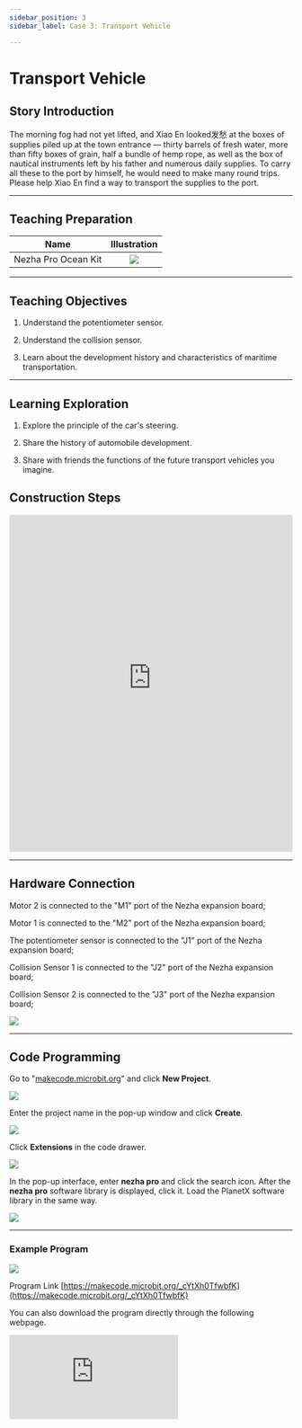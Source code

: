 ```yaml
---
sidebar_position: 3
sidebar_label: Case 3: Transport Vehicle

---
```


# Transport Vehicle
## Story Introduction
The morning fog had not yet lifted, and Xiao En looked发愁 at the boxes of supplies piled up at the town entrance — thirty barrels of fresh water, more than fifty boxes of grain, half a bundle of hemp rope, as well as the box of nautical instruments left by his father and numerous daily supplies. To carry all these to the port by himself, he would need to make many round trips. Please help Xiao En find a way to transport the supplies to the port.

--- 

## Teaching Preparation

| Name | Illustration |
| :----------: | :--------------------------: |
| Nezha Pro Ocean Kit | ![](https://wiki-media-ef.oss-cn-hongkong.aliyuncs.com/docs/microbit/building-blocks/nezha-pro-ocean-kit/nezha-pro-ocean-kit-products-introduction-002.png.png) |

--- 
## Teaching Objectives 
1. Understand the potentiometer sensor.

2. Understand the collision sensor.

3. Learn about the development history and characteristics of maritime transportation.

--- 

## Learning Exploration

1. Explore the principle of the car's steering.

2. Share the history of automobile development.

3. Share with friends the functions of the future transport vehicles you imagine.

## Construction Steps

<embed src="https://wiki-media-ef.oss-cn-hongkong.aliyuncs.com/docs/microbit/building-blocks/nezha-pro-ocean-kit/setup-diagram/case03/nezha-pro-ocean-kit-step-03-1.png.pdf" type="application/pdf" width="100%" height="600px" />

--- 

## Hardware Connection
Motor 2 is connected to the "M1" port of the Nezha expansion board;

Motor 1 is connected to the "M2" port of the Nezha expansion board;

The potentiometer sensor is connected to the "J1" port of the Nezha expansion board;

Collision Sensor 1 is connected to the "J2" port of the Nezha expansion board;

Collision Sensor 2 is connected to the "J3" port of the Nezha expansion board;

![](https://wiki-media-ef.oss-cn-hongkong.aliyuncs.com/docs/microbit/building-blocks/nezha-pro-ocean-kit/setup-diagram/case03/nezha-pro-ocean-kit-step-03-3.png.png)

--- 
## Code Programming

Go to "[makecode.microbit.org](https://makecode.microbit.org)" and click **New Project**.

![](https://wiki-media-ef.oss-cn-hongkong.aliyuncs.com/docs/microbit/building-blocks/microbit-space-science-kit/images/microbit-space-science-kit-case01-07.png)

Enter the project name in the pop-up window and click **Create**.

![](https://wiki-media-ef.oss-cn-hongkong.aliyuncs.com/docs/microbit/building-blocks/microbit-space-science-kit/images/microbit-space-science-kit-case01-11.png)

Click **Extensions** in the code drawer.

![](https://wiki-media-ef.oss-cn-hongkong.aliyuncs.com/docs/microbit/building-blocks/microbit-space-science-kit/images/microbit-space-science-kit-case01-09.png)

In the pop-up interface, enter **nezha pro** and click the search icon. After the **nezha pro** software library is displayed, click it. Load the PlanetX software library in the same way.

![](https://wiki-media-ef.oss-cn-hongkong.aliyuncs.com/docs/microbit/building-blocks/microbit-space-science-kit/images/microbit-space-science-kit-case01-10.png)

---
### Example Program

![](https://wiki-media-ef.oss-cn-hongkong.aliyuncs.com/docs/microbit/building-blocks/nezha-pro-ocean-kit/setup-diagram/case03/nezha-pro-ocean-kit-step-03-2.png.png)

Program Link
[https://makecode.microbit.org/_cYtXh0TfwbfK](https://makecode.microbit.org/_cYtXh0TfwbfK)

You can also download the program directly through the following webpage.

<div
    style={{
        position: 'relative',
        paddingBottom: '60%',
        overflow: 'hidden',
    }}
>
    <iframe
        src="https://makecode.microbit.org/_cYtXh0TfwbfK"
        frameborder="0"
        sandbox="allow-popups allow-forms allow-scripts allow-same-origin"
        style={{
            position: 'absolute',
            width: '100%',
            height: '100%',
        }}
    />
</div>

---
### Download Program

Use a USB cable to connect the PC and micro:bit V2.

![](https://wiki-media-ef.oss-cn-hongkong.aliyuncs.com/docs/microbit/building-blocks/microbit-space-science-kit/images/microbit-space-science-kit-manual03.gif)

After successful connection, a drive named MICROBIT will be recognized on the computer.

![](https://wiki-media-ef.oss-cn-hongkong.aliyuncs.com/docs/microbit/building-blocks/microbit-space-science-kit/images/microbit-space-science-kit-manual06.png)

Click![](https://wiki-media-ef.oss-cn-hongkong.aliyuncs.com/docs/microbit/building-blocks/microbit-space-science-kit/images/microbit-space-science-kit-manual07.png)in the lower left corner and select **Connect Device**.

![](https://wiki-media-ef.oss-cn-hongkong.aliyuncs.com/docs/microbit/building-blocks/microbit-space-science-kit/images/microbit-space-science-kit-manual11.png)

Click![](https://wiki-media-ef.oss-cn-hongkong.aliyuncs.com/docs/microbit/building-blocks/microbit-space-science-kit/images/microbit-space-science-kit-manual08.png).

![](https://wiki-media-ef.oss-cn-hongkong.aliyuncs.com/docs/microbit/building-blocks/microbit-space-science-kit/images/microbit-space-science-kit-manual12.png)

Click![](https://wiki-media-ef.oss-cn-hongkong.aliyuncs.com/docs/microbit/building-blocks/microbit-space-science-kit/images/microbit-space-science-kit-manual09.png).

![](https://wiki-media-ef.oss-cn-hongkong.aliyuncs.com/docs/microbit/building-blocks/microbit-space-science-kit/images/microbit-space-science-kit-manual13.png)

In the pop-up window, select **BBC micro:bit CMSIS-DAP**, then select **Connect**. At this point, our micro:bit has been successfully connected.

![](https://wiki-media-ef.oss-cn-hongkong.aliyuncs.com/docs/microbit/building-blocks/microbit-space-science-kit/images/microbit-space-science-kit-manual14.png)

Click **Download Program**

![](https://wiki-media-ef.oss-cn-hongkong.aliyuncs.com/docs/microbit/building-blocks/microbit-space-science-kit/images/microbit-space-science-kit-manual10.png)

---
## Case Demonstration

Press Collision Sensor 1, and the car moves forward; press Collision Sensor 2, and the car moves backward. The speed of the car is controlled by the potentiometer sensor.

**Picture**

---
### Extended Knowledge

### Maritime Transport: The Blue Artery Connecting the World

#### I. Historical Evolution of Maritime Transport

**Ancient Times to the Middle Ages (Age of Sailing Ships)**

Technical Features: Driven by wind power, typical examples include the treasure ships of the Ming Dynasty in China, Arab dhows, and European caravels.

Trade Networks: Maritime branches of the Silk Road (Indian Ocean - Pacific routes), Mediterranean trade circles (grain transportation in the Roman Empire).

Limitations: Slow speed (about 5-7 knots), reliance on monsoons, and routes restricted by geography.

**Industrial Revolution to the 20th Century (Age of Steam and Mechanization)**

Technological Breakthroughs: Fulton's steamship came out in 1807; iron-hulled ships replaced wooden ships in the 19th century; containerization in the 20th century (McLean first used containers in 1956).

Impact: Global maritime trade volume was about 500 million tons in 1900; after World War II, container transportation reduced costs by 90%, promoting global division of labor.

**21st Century to Present (Intelligence and Green Transformation)**

Current Situation: In 2023, global maritime transport undertakes about 80% of international trade (calculated by ton-kilometers), with the total tonnage of the merchant fleet exceeding 2 billion tons (UNCTAD data).

Trends: Automated ports (such as Shanghai Yangshan Port), LNG-powered ships, digital shipping management (blockchain bills of lading).

#### II. Main Modes and Vessel Types of Maritime Transport
| Transport Mode | Vessel Type | Typical Cargo | Characteristics |
|---|---|---|---|
| Container Transport | Container ships (ultra-large ones like 24,000 TEU) | Industrial products, consumer goods | Standardized loading and unloading, accounting for 35% of maritime trade volume (by value), with routes covering major ports worldwide. |
| Bulk Cargo Transport | Cape-size, Panamax bulk carriers | Iron ore, coal, grain | Single-vessel deadweight exceeds 200,000 tons, with routes concentrated in resource-exporting countries (such as Australia - China iron ore routes). |
| Tanker Transport | VLCC (Very Large Crude Carrier, deadweight 300,000+ tons) | Crude oil, refined oil | Routes are significantly affected by geopolitics (such as the Strait of Hormuz, Strait of Malacca), requiring anti-pollution design. |
| Liquefied Gas Transport | LNG/LPG carriers | Liquefied natural gas, liquefied petroleum gas | Require low-temperature or high-pressure storage, high ship construction costs, with routes concentrated in the Middle East - East Asia, North America - Europe. |
| General Cargo Transport | Multipurpose cargo ships | Machinery, vehicles, building materials | Suitable for non-standardized goods, gradually replaced by containers, accounting for less than 10%. |
| Special Transport | Ro-ro ships, heavy-lift ships, refrigerated ships | Automobiles, heavy equipment, fresh food | Ro-ro ships can directly load and unload vehicles (such as automobile exports); refrigerated ships have temperature control accuracy of ±0.5℃. |

#### III. Key Routes and Hubs of Global Maritime Transport

**Major International Routes**

Asia-Europe Routes: Suez Canal Route (Asia - Europe, shortening the voyage by 40% compared to going around the Cape of Good Hope), Arctic Northeast Route (China-Russia route, navigable in summer).

Trans-Pacific Routes: Far East - North America West Coast (Long Beach, Los Angeles), Far East - North America East Coast (via the Panama Canal).

Atlantic Routes: Europe - North America (traditional trade routes), South America East Coast - Europe (soybean, iron ore transportation).

**Hub Ports (2023 Throughput Data)**

Container Ports: Shanghai Port (47.3 million TEU), Singapore Port (37.4 million TEU), Ningbo-Zhoushan Port (33.35 million TEU).

Bulk Cargo Ports: Port Hedland, Australia (iron ore, annual throughput 180 million tons), Tubarão Port, Brazil (iron ore).

Tanker Ports: Jubail Port, Saudi Arabia; Fujairah Port, UAE (Persian Gulf crude oil transshipment hubs).

#### IV. Challenges and Sustainable Development of Maritime Transport

**Environmental Challenges**

Carbon Emissions: The shipping industry accounts for 2.8% of global greenhouse gas emissions (2023). The International Maritime Organization (IMO) requires net-zero emissions by 2050.

Pollution Risks: Ship sulfur emissions (IMO 2020 sulfur limit order, sulfur content ≤0.5%), biological invasion caused by ballast water (such as the spread of zebra mussels).

Accident Impacts: Crude oil spills (such as the 1989 Exxon Valdez accident, polluting Alaskan waters), containers falling into the sea (about 10,000 standard containers lost annually).

**Geopolitical and Security Risks**

Piracy Threats: Gulf of Guinea (54 pirate attacks in 2023), Gulf of Aden (risk reduced after international escort).

Geopolitical Conflicts: The Russia-Ukraine war affected Black Sea grain transportation (2022 Black Sea Grain Initiative), Red Sea shipping disrupted by the Yemeni conflict.

Sustainable Development Practices

Green Technologies: Methanol-powered ships (such as Maersk's first methanol container ship in 2023), ammonia-fuel test ships, wind-assisted propulsion (installation of sails or kites).

Digital Transformation: Blockchain bills of lading (such as Maersk and IBM's TradeLens platform), AI-predicted route optimization (reducing fuel consumption by 10-15%).

International Governance: IMO's "2021 International Shipping Carbon Intensity Indicator (CII)", requiring ships to improve carbon intensity by 2% annually.

#### V. Future Trends: Intelligence, Low-Carbonization, and Regionalization

**Technological Innovation**

Autonomous ships (such as Japan's unmanned container ship tested in 2024), hydrogen-fueled ships (2030 target).

**Regionalized Trade**

Short-sea shipping (European short-sea transport accounting for 30%), intra-regional port alliances (such as the Southeast Asian port network).

**Emerging Markets**

Development of coastal shipping in Africa (such as the expansion of Lagos Port in Nigeria), commercialization of Arctic routes (China-Russia cooperation in the Yamal LNG project).

As the cornerstone of globalization, maritime transport is transforming from "efficiency first" to "green and intelligent". Its development is deeply intertwined with geopolitics, technological innovation, and ecological protection, reshaping the world economic pattern of the 21st century.